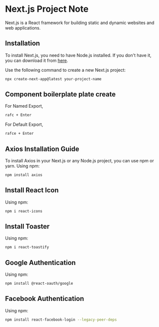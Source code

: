 # Next.js Project Note

Next.js is a React framework for building static and dynamic websites and web applications.

## Installation
To install Next.js, you need to have Node.js installed. If you don't have it, you can download it from [here](https://nodejs.org/).

Use the following command to create a new Next.js project:
```bash
npx create-next-app@latest your-project-name
```



## Component boilerplate plate create 
For Named Export,
```bash
rafc + Enter
```
For Default Export,
```bash
rafce + Enter
```


## Axios Installation Guide
To install Axios in your Next.js or any Node.js project, you can use npm or yarn.
Using npm:
```bash
npm install axios
```


## Install React Icon
Using npm:
```bash
npm i react-icons
```


## Install Toaster
Using npm:
```bash
npm i react-toastify
```


## Google Authentication
Using npm:
```bash
npm install @react-oauth/google
```


## Facebook Authentication
Using npm:
```bash
npm install react-facebook-login --legacy-peer-deps
```



